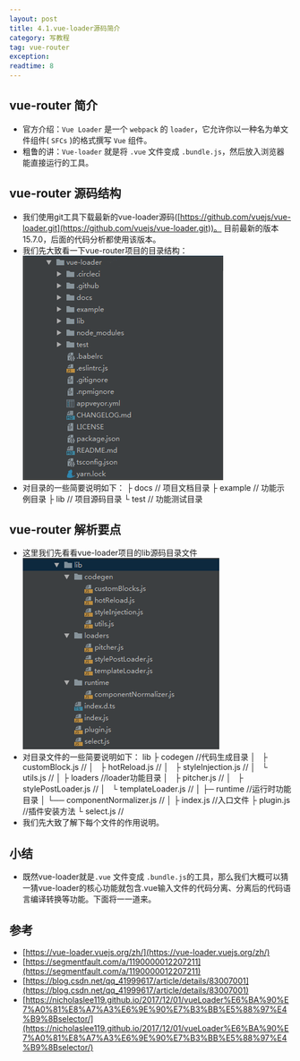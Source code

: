 ```yaml
---
layout: post
title: 4.1.vue-loader源码简介
category: 写教程
tag: vue-router
exception: 
readtime: 8
---
```


## vue-router 简介
* 官方介绍：`Vue Loader` 是一个 `webpack` 的 `loader`，它允许你以一种名为单文件组件( `SFCs` )的格式撰写 `Vue` 组件。
* 粗鲁的讲：`Vue-loader` 就是将 `.vue` 文件变成 `.bundle.js`，然后放入浏览器能直接运行的工具。

## vue-router 源码结构
* 我们使用git工具下载最新的vue-loader源码([https://github.com/vuejs/vue-loader.git](https://github.com/vuejs/vue-loader.git))。 目前最新的版本15.7.0，后面的代码分析都使用该版本。
* 我们先大致看一下vue-router项目的目录结构：
![vue-loader 项目目录结构](images/vue-loader-4-1.png)
* 对目录的一些简要说明如下：
├ docs      // 项目文档目录 
├ example   // 功能示例目录 
├ lib       // 项目源码目录
└ test      // 功能测试目录 

## vue-router 解析要点
* 这里我们先看看vue-loader项目的lib源码目录文件
![vue-loader 项目lib源码目录结构](images/vue-loader-4-2.png)
* 对目录文件的一些简要说明如下：
lib
├ codegen     //代码生成目录
│   ├ customBlock.js     //
│   ├ hotReload.js       //
│   ├ styleInjection.js  //
│   └ utils.js           //
│
├ loaders     //loader功能目录
│   ├ pitcher.js          //
│   ├ stylePostLoader.js  //
│   └ templateLoader.js   //
│
├─ runtime   //运行时功能目录
│     └── componentNormalizer.js  //
│
├ index.js    //入口文件
├ plugin.js   //插件安装方法
└ select.js   //
* 我们先大致了解下每个文件的作用说明。

## 小结
* 既然vue-loader就是`.vue` 文件变成 `.bundle.js`的工具，那么我们大概可以猜一猜vue-loader的核心功能就包含.vue输入文件的代码分离、分离后的代码语言编译转换等功能。下面将一一道来。

## 参考
* [https://vue-loader.vuejs.org/zh/](https://vue-loader.vuejs.org/zh/)
* [https://segmentfault.com/a/1190000012207211](https://segmentfault.com/a/1190000012207211)
* [https://blog.csdn.net/qq_41999617/article/details/83007001](https://blog.csdn.net/qq_41999617/article/details/83007001)
* [https://nicholaslee119.github.io/2017/12/01/vueLoader%E6%BA%90%E7%A0%81%E8%A7%A3%E6%9E%90%E7%B3%BB%E5%88%97%E4%B9%8Bselector/](https://nicholaslee119.github.io/2017/12/01/vueLoader%E6%BA%90%E7%A0%81%E8%A7%A3%E6%9E%90%E7%B3%BB%E5%88%97%E4%B9%8Bselector/)